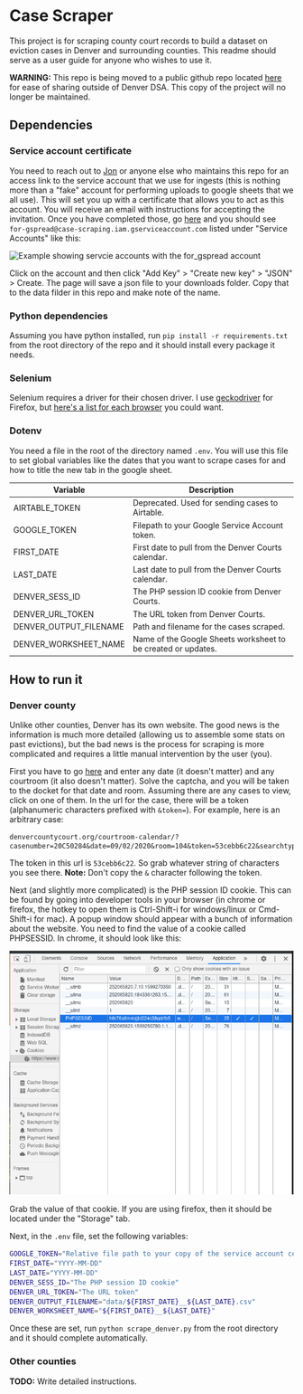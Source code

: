 # Case Scraper

This project is for scraping county court records to build a dataset on eviction
cases in Denver and surrounding counties. This readme should serve as a user
guide for anyone who wishes to use it.

**WARNING:** This repo is being moved to a public github repo located
[here](https://github.com/jonathanlamar/case-scraper) for ease of sharing
outside of Denver DSA. This copy of the project will no longer be maintained.

## Dependencies

### Service account certificate

You need to reach out to [Jon](mailto:jonathan.p.lamar@gmail.com) or anyone else
who maintains this repo for an access link to the service account that we use
for ingests (this is nothing more than a "fake" account for performing uploads
to google sheets that we all use). This will set you up with a certificate that
allows you to act as this account. You will receive an email with instructions
for accepting the invitation. Once you have completed those, go
[here](https://console.developers.google.com/apis/credentials) and you should
see `for-gspread@case-scraping.iam.gserviceaccount.com` listed under "Service
Accounts" like this:

![Example showing servcie accounts with the for_gspread
account](images/service_account.png)

Click on the account and then click "Add Key" > "Create new key" > "JSON" >
Create. The page will save a json file to your downloads folder. Copy that to
the data filder in this repo and make note of the name.

### Python dependencies

Assuming you have python installed, run `pip install -r requirements.txt` from
the root directory of the repo and it should install every package it needs.

### Selenium

Selenium requires a driver for their chosen driver. I use
[geckodriver](https://github.com/mozilla/geckodriver/releases) for Firefox, but
[here's a list for each browser](https://pypi.org/project/selenium/#drivers) you
could want.

### Dotenv

You need a file in the root of the directory named `.env`. You will use this
file to set global variables like the dates that you want to scrape cases for
and how to title the new tab in the google sheet.

| Variable               | Description                                                   |
| ---------------------- | ------------------------------------------------------------- |
| AIRTABLE_TOKEN         | Deprecated. Used for sending cases to Airtable.               |
| GOOGLE_TOKEN           | Filepath to your Google Service Account token.                |
| FIRST_DATE             | First date to pull from the Denver Courts calendar.           |
| LAST_DATE              | Last date to pull from the Denver Courts calendar.            |
| DENVER_SESS_ID         | The PHP session ID cookie from Denver Courts.                 |
| DENVER_URL_TOKEN       | The URL token from Denver Courts.                             |
| DENVER_OUTPUT_FILENAME | Path and filename for the cases scraped.                      |
| DENVER_WORKSHEET_NAME  | Name of the Google Sheets worksheet to be created or updates. |

## How to run it

### Denver county

Unlike other counties, Denver has its own website. The good news is the
information is much more detailed (allowing us to assemble some stats on past
evictions), but the bad news is the process for scraping is more complicated and
requires a little manual intervention by the user (you).

First you have to go [here](https://www.denvercountycourt.org/courtroom-calendar/)
and enter any date (it doesn't matter) and any courtroom (it also doesn't
matter). Solve the captcha, and you will be taken to the docket for that date
and room. Assuming there are any cases to view, click on one of them. In the
url for the case, there will be a token (alphanumeric characters prefixed with
`&token=`). For example, here is an arbitrary case:

```
denvercountycourt.org/courtroom-calendar/?casenumber=20C50284&date=09/02/2020&room=104&token=53cebb6c22&searchtype=searchdocket
```

The token in this url is `53cebb6c22`. So grab whatever string of characters
you see there. **Note:** Don't copy the `&` character following the token.

Next (and slightly more complicated) is the PHP session ID cookie. This can be
found by going into developer tools in your browser (in chrome or firefox, the
hotkey to open them is Ctrl-Shift-i for windows/linux or Cmd-Shift-i for mac).
A popup window should appear with a bunch of information about the website. You
need to find the value of a cookie called PHPSESSID. In chrome, it should look
like this:

![Developer tools with PHPSESSID shown (for chrome)](images/dev_tools.png)

Grab the value of that cookie. If you are using firefox, then it should be
located under the "Storage" tab.

Next, in the `.env` file, set the following variables:

```bash
GOOGLE_TOKEN="Relative file path to your copy of the service account certificate"
FIRST_DATE="YYYY-MM-DD"
LAST_DATE="YYYY-MM-DD"
DENVER_SESS_ID="The PHP session ID cookie"
DENVER_URL_TOKEN="The URL token"
DENVER_OUTPUT_FILENAME="data/${FIRST_DATE}__${LAST_DATE}.csv"
DENVER_WORKSHEET_NAME="${FIRST_DATE}__${LAST_DATE}"
```

Once these are set, run `python scrape_denver.py` from the root directory and it
should complete automatically.

### Other counties

**TODO:** Write detailed instructions.

